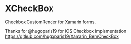 # XCheckBox
Checkbox CustomRender for Xamarin forms.

Thanks for @hugoparis19 for iOS Checkbox implementation https://github.com/hugoparis19/Xamarin_BemCheckBox
